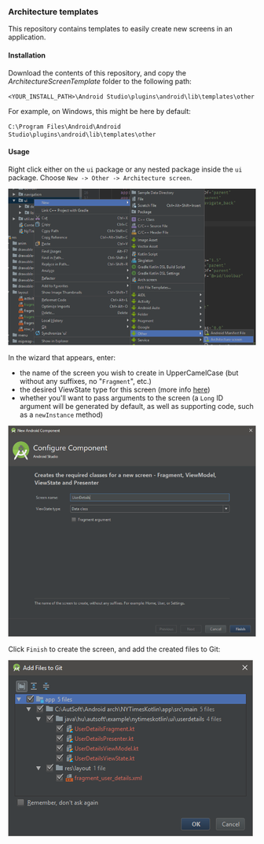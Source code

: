 ### Architecture templates

This repository contains templates to easily create new screens in an application.

#### Installation

Download the contents of this repository, and copy the *ArchitectureScreenTemplate* folder to the following path:

```
<YOUR_INSTALL_PATH>\Android Studio\plugins\android\lib\templates\other
```

For example, on Windows, this might be here by default:

```
C:\Program Files\Android\Android Studio\plugins\android\lib\templates\other
```

#### Usage

Right click either on the `ui` package or any nested package inside the `ui` package. Choose `New -> Other -> Architecture screen`.

![](/images/create_new.PNG)

In the wizard that appears, enter: 
- the name of the screen you wish to create in UpperCamelCase (but without any suffixes, no "`Fragment`", etc.)
- the desired ViewState type for this screen (more info [here](https://gitlab.autsoft.hu/AutSoft/AndroidChapter/android-architecture/android-arch-guide#view-states))
- whether you'll want to pass arguments to the screen (a `Long` ID argument will be generated by default, as well as supporting code, such as a `newInstance` method)

![](/images/wizard.PNG)

Click `Finish` to create the screen, and add the created files to Git:

![](/images/result.PNG)
